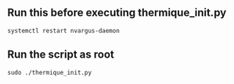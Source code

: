 
## Run this before executing thermique_init.py

`systemctl restart nvargus-daemon`

## Run the script as root

`sudo ./thermique_init.py`
